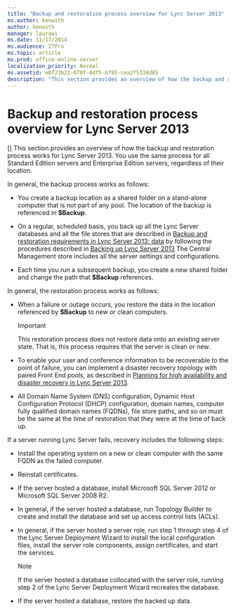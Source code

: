 ```yaml
---
title: "Backup and restoration process overview for Lync Server 2013"
ms.author: kenwith
author: kenwith
manager: laurawi
ms.date: 11/17/2014
ms.audience: ITPro
ms.topic: article
ms.prod: office-online-server
localization_priority: Normal
ms.assetid: e0f23b21-070f-4df5-b795-cea2f5338d85
description: "This section provides an overview of how the backup and restoration process works for Lync Server 2013. You use the same process for all Standard Edition servers and Enterprise Edition servers, regardless of their location."
---
```


# Backup and restoration process overview for Lync Server 2013
[]
This section provides an overview of how the backup and restoration process works for Lync Server 2013. You use the same process for all Standard Edition servers and Enterprise Edition servers, regardless of their location.
  
In general, the backup process works as follows:
  
- You create a backup location as a shared folder on a stand-alone computer that is not part of any pool. The location of the backup is referenced in **$Backup**. 
    
- On a regular, scheduled basis, you back up all the Lync Server databases and all the file stores that are described in [Backup and restoration requirements in Lync Server 2013: data](backup-and-restoration-requirements-data.md) by following the procedures described in [Backing up Lync Server 2013](backing-up-lync-server.md) The Central Management store includes all the server settings and configurations. 
    
- Each time you run a subsequent backup, you create a new shared folder and change the path that **$Backup** references. 
    
In general, the restoration process works as follows:
  
- When a failure or outage occurs, you restore the data in the location referenced by **$Backup** to new or clean computers. 
    
    > [!IMPORTANT]
    > This restoration process does not restore data onto an existing server state. That is, this process requires that the server is clean or new. 
  
- To enable your user and conference information to be recoverable to the point of failure, you can implement a disaster recovery topology with paired Front End pools, as described in [Planning for high availability and disaster recovery in Lync Server 2013](planning-for-high-availability-and-disaster-recovery.md). 
    
- All Domain Name System (DNS) configuration, Dynamic Host Configuration Protocol (DHCP) configuration, domain names, computer fully qualified domain names (FQDNs), file store paths, and so on must be the same at the time of restoration that they were at the time of back up.
    
If a server running Lync Server fails, recovery includes the following steps:
  
- Install the operating system on a new or clean computer with the same FQDN as the failed computer.
    
- Reinstall certificates.
    
- If the server hosted a database, install Microsoft SQL Server 2012 or Microsoft SQL Server 2008 R2.
    
- In general, if the server hosted a database, run Topology Builder to create and install the database and set up access control lists (ACLs).
    
- In general, if the server hosted a server role, run step 1 through step 4 of the Lync Server Deployment Wizard to install the local configuration files, install the server role components, assign certificates, and start the services.
    
    > [!NOTE]
    > If the server hosted a database collocated with the server role, running step 2 of the Lync Server Deployment Wizard recreates the database. 
  
- If the server hosted a database, restore the backed up data.
    

